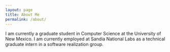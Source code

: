 ```yaml
---
layout: page
title: About Me
permalink: /about/
---
```


I am currently a graduate student in Computer Science at the University of New Mexico. I am currently employed at Sandia National Labs as a technical graduate intern in a software realization group. 
